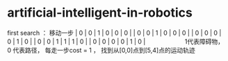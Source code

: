 # artificial-intelligent-in-robotics



first search ： 移动一步 | 0 | 0 | 1 | 0 | 0 | 0 |
                        | 0 | 0 | 1 | 0 | 0 | 0 |
                        | 0 | 0 | 0 | 0 | 1 | 0 |
                        | 0 | 0 | 1 | 1 | 1 | 0 |
                        | 0 | 0 | 0 | 0 | 1 | 0 |
                       1代表障碍物，0 代表路径， 每走一步cost = 1 ， 找到从[0,0]点到[5,4]点的运动轨迹
